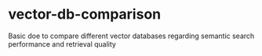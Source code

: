 # vector-db-comparison
Basic doe to compare different vector databases regarding semantic search performance and retrieval quality
